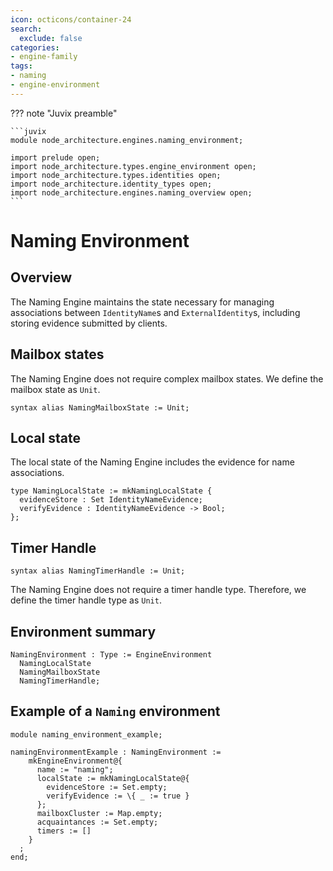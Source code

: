 ```yaml
---
icon: octicons/container-24
search:
  exclude: false
categories:
- engine-family
tags:
- naming
- engine-environment
---
```


??? note "Juvix preamble"

    ```juvix
    module node_architecture.engines.naming_environment;

    import prelude open;
    import node_architecture.types.engine_environment open;
    import node_architecture.types.identities open;
    import node_architecture.identity_types open;
    import node_architecture.engines.naming_overview open;
    ```

# Naming Environment

## Overview

The Naming Engine maintains the state necessary for managing associations between `IdentityName`s and `ExternalIdentity`s, including storing evidence submitted by clients.

## Mailbox states

The Naming Engine does not require complex mailbox states. We define the mailbox state as `Unit`.

```juvix
syntax alias NamingMailboxState := Unit;
```

## Local state

The local state of the Naming Engine includes the evidence for name associations.

```juvix
type NamingLocalState := mkNamingLocalState {
  evidenceStore : Set IdentityNameEvidence;
  verifyEvidence : IdentityNameEvidence -> Bool;
};
```

## Timer Handle

```juvix
syntax alias NamingTimerHandle := Unit;
```

The Naming Engine does not require a timer handle type. Therefore, we define the timer handle type as `Unit`.

## Environment summary

```juvix
NamingEnvironment : Type := EngineEnvironment 
  NamingLocalState 
  NamingMailboxState 
  NamingTimerHandle;
```

## Example of a `Naming` environment

```juvix extract-module-statements
module naming_environment_example;

namingEnvironmentExample : NamingEnvironment :=
    mkEngineEnvironment@{
      name := "naming";
      localState := mkNamingLocalState@{
        evidenceStore := Set.empty;
        verifyEvidence := \{ _ := true }
      };
      mailboxCluster := Map.empty;
      acquaintances := Set.empty;
      timers := []
    }
  ;
end;
```
